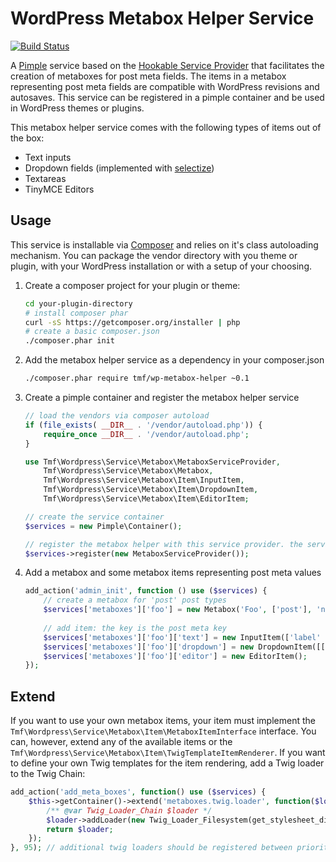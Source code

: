 WordPress Metabox Helper Service
================================

[![Build Status](https://travis-ci.org/tmf/wp-metabox-helper.svg?branch=master)](https://travis-ci.org/tmf/wp-metabox-helper)

A [Pimple](http://pimple.sensiolabs.org/) service based on the [Hookable Service Provider](https://github.com/tmf/wp-hookable-service) that facilitates the creation of metaboxes for post meta
fields. The items in a metabox representing post meta fields are compatible with WordPress revisions and autosaves.
This service can be registered in a pimple container and be used in WordPress themes or plugins. 

This metabox helper service comes with the following types of items out of the box:
* Text inputs
* Dropdown fields (implemented with [selectize](http://brianreavis.github.io/selectize.js/))
* Textareas
* TinyMCE Editors

Usage
-----

This service is installable via [Composer](https://getcomposer.org/) and relies on it's class autoloading mechanism. You can package the vendor
directory with you theme or plugin, with your WordPress installation or with a setup of your choosing.

1. Create a composer project for your plugin or theme:
    
    ```bash
    cd your-plugin-directory
    # install composer phar
    curl -sS https://getcomposer.org/installer | php
    # create a basic composer.json
    ./composer.phar init
    ```
2. Add the metabox helper service as a dependency in your composer.json
    
    ```bash
    ./composer.phar require tmf/wp-metabox-helper ~0.1
    ```
3. Create a pimple container and register the metabox helper service
    
    ```php
    // load the vendors via composer autoload
    if (file_exists( __DIR__ . '/vendor/autoload.php')) {
        require_once __DIR__ . '/vendor/autoload.php';
    }
    
    use Tmf\Wordpress\Service\Metabox\MetaboxServiceProvider,
        Tmf\Wordpress\Service\Metabox\Metabox,
        Tmf\Wordpress\Service\Metabox\Item\InputItem,
        Tmf\Wordpress\Service\Metabox\Item\DropdownItem,
        Tmf\Wordpress\Service\Metabox\Item\EditorItem;
    
    // create the service container
    $services = new Pimple\Container();
    
    // register the metabox helper with this service provider. the service is registered with the 'metaboxes' key
    $services->register(new MetaboxServiceProvider());
    ```
4. Add a metabox and some metabox items representing post meta values
    
    ```php
    add_action('admin_init', function () use ($services) {
        // create a metabox for 'post' post types
        $services['metaboxes']['foo'] = new Metabox('Foo', ['post'], 'normal', 'high');
        
        // add item: the key is the post meta key
        $services['metaboxes']['foo']['text'] = new InputItem(['label' => 'Metatext', 'description' => 'Some description']);
        $services['metaboxes']['foo']['dropdown'] = new DropdownItem([['label' => 'Foo', 'value'=>'foo'], ['label' => 'Bar', 'value'=>'bar']]);
        $services['metaboxes']['foo']['editor'] = new EditorItem();
    });
    ```

Extend
------

If you want to use your own metabox items, your item must implement the `Tmf\Wordpress\Service\Metabox\Item\MetaboxItemInterface` interface.
You can, however, extend any of the available items or the `Tmf\Wordpress\Service\Metabox\Item\TwigTemplateItemRenderer`. If you want to define your own Twig templates for the item rendering, add a Twig loader to the Twig Chain:
```php
add_action('add_meta_boxes', function() use ($services) {
    $this->getContainer()->extend('metaboxes.twig.loader', function($loader, $services){
        /** @var Twig_Loader_Chain $loader */
        $loader->addLoader(new Twig_Loader_Filesystem(get_stylesheet_directory() . '/templates/items'));
        return $loader;
    });
}, 95); // additional twig loaders should be registered between priority 90 and 100
```